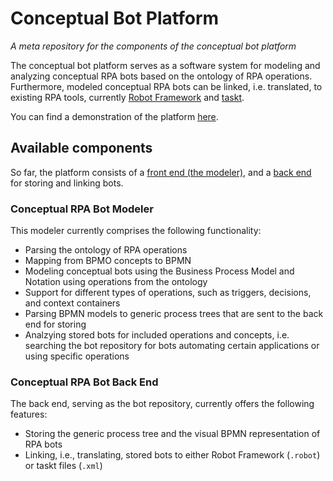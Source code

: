 # Conceptual Bot Platform
_A meta repository for the components of the conceptual bot platform_

The conceptual bot platform serves as a software system for modeling and analyzing conceptual RPA bots based on the ontology of RPA operations.
Furthermore, modeled conceptual RPA bots can be linked, i.e. translated, to existing RPA tools, currently [Robot Framework](https://robotframework.org/) and [taskt](http://www.taskt.net/).

You can find a demonstration of the platform [here](https://youtu.be/Pq5FIS9KtqA).

## Available components
So far, the platform consists of a [front end (the modeler)](https://github.com/bptlab/conceptual-bot-modeler), and a [back end](https://github.com/bptlab/conceptual-bot-backend) for storing and linking bots.

### Conceptual RPA Bot Modeler
This modeler currently comprises the following functionality:
- Parsing the ontology of RPA operations
- Mapping from BPMO concepts to BPMN
- Modeling conceptual bots using the Business Process Model and Notation using operations from the ontology
- Support for different types of operations, such as triggers, decisions, and context containers
- Parsing BPMN models to generic process trees that are sent to the back end for storing
- Analzying stored bots for included operations and concepts, i.e. searching the bot repository for bots automating certain applications or using specific operations


### Conceptual RPA Bot Back End
The back end, serving as the bot repository, currently offers the following features:
- Storing the generic process tree and the visual BPMN representation of RPA bots
- Linking, i.e., translating, stored bots to either Robot Framework (`.robot`) or taskt files (`.xml`)
